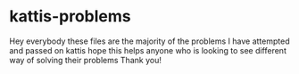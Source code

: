 # kattis-problems
Hey everybody these files are the majority of the problems I have attempted and passed on kattis hope this helps anyone who is looking to see different way of solving their problems Thank you!
